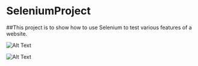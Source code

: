 # SeleniumProject
##This project is to show how to use Selenium to test various features of a website.























![ Alt Text](https://media.giphy.com/media/xTyg05ci5DJy2nvauw/giphy.gif)




![ Alt Text](https://media.giphy.com/media/6fNNokK2yJTpXmWtHC/giphy.gif)
